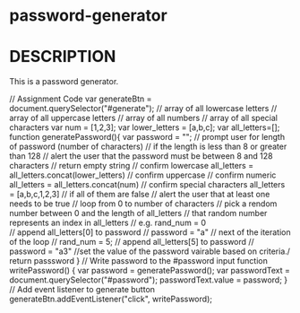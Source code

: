 # password-generator

# DESCRIPTION
This is a password generator.


// Assignment Code
var generateBtn = document.querySelector("#generate");
// array of all lowercase letters
// array of all uppercase letters
// array of all numbers
// array of all special characters
var num = [1,2,3];
var lower_letters = [a,b,c];
var all_letters=[];
function generatePassword(){
  var password = "";
  // prompt user for length of password (number of characters)
  // if the length is less than 8 or greater than 128 
  // alert the user that the password must be between 8 and 128 characters
  // return empty string
  // confirm lowercase
  all_letters = all_letters.concat(lower_letters)
  // confirm uppercase
  // confirm numeric
  all_letters = all_letters.concat(num)
  // confirm special characters
  all_letters = [a,b,c,1,2,3]
  // if all of them are false
  // alert the user that at least one needs to be true
  // loop from 0 to number of characters
  // pick a rendom number between 0 and the length of all_letters
  // that random number represents an index in all_letters
  // e.g.  rand_num = 0  
  // append all_letters[0] to password
  // password = "a"
  // next of the iteration of the loop
  // rand_num = 5;
  // append all_letters[5] to password
  // password = "a3"
  //set the value of the password vairable based on criteria./
  return passsword
}
// Write password to the #password input
function writePassword() {
  var password = generatePassword();
  var passwordText = document.querySelector("#password");
  passwordText.value = password;
}
// Add event listener to generate button
generateBtn.addEventListener("click", writePassword);